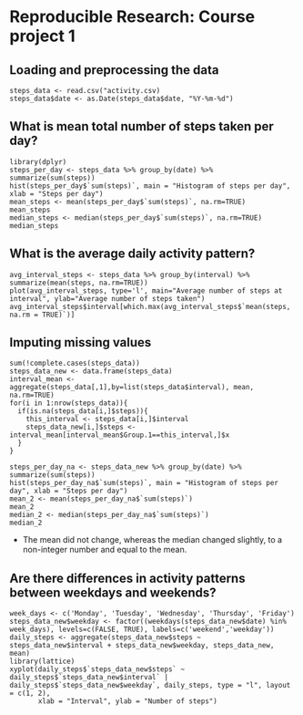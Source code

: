 # Reproducible Research: Course project 1
## Loading and preprocessing the data
```{r, echo = TRUE}
steps_data <- read.csv("activity.csv)
steps_data$date <- as.Date(steps_data$date, "%Y-%m-%d")
```
## What is mean total number of steps taken per day?
```{r, echo = TRUE}
library(dplyr)
steps_per_day <- steps_data %>% group_by(date) %>% summarize(sum(steps))
hist(steps_per_day$`sum(steps)`, main = "Histogram of steps per day", xlab = "Steps per day")
mean_steps <- mean(steps_per_day$`sum(steps)`, na.rm=TRUE)
mean_steps
median_steps <- median(steps_per_day$`sum(steps)`, na.rm=TRUE)
median_steps
```
## What is the average daily activity pattern?
```{r, echo = TRUE}
avg_interval_steps <- steps_data %>% group_by(interval) %>% summarize(mean(steps, na.rm=TRUE))
plot(avg_interval_steps, type='l', main="Average number of steps at interval", ylab="Average number of steps taken")
avg_interval_steps$interval[which.max(avg_interval_steps$`mean(steps, na.rm = TRUE)`)]
```
## Imputing missing values
```{r, echo = TRUE}
sum(!complete.cases(steps_data))
steps_data_new <- data.frame(steps_data)
interval_mean <- aggregate(steps_data[,1],by=list(steps_data$interval), mean, na.rm=TRUE)
for(i in 1:nrow(steps_data)){
  if(is.na(steps_data[i,]$steps)){
    this_interval <- steps_data[i,]$interval
    steps_data_new[i,]$steps <- interval_mean[interval_mean$Group.1==this_interval,]$x
  }
}

steps_per_day_na <- steps_data_new %>% group_by(date) %>% summarize(sum(steps))
hist(steps_per_day_na$`sum(steps)`, main = "Histogram of steps per day", xlab = "Steps per day")
mean_2 <- mean(steps_per_day_na$`sum(steps)`)
mean_2
median_2 <- median(steps_per_day_na$`sum(steps)`)
median_2
```
- The mean did not change, whereas the median changed slightly, to a non-integer number and equal to the mean.
## Are there differences in activity patterns between weekdays and weekends?
```{r, echo = TRUE}
week_days <- c('Monday', 'Tuesday', 'Wednesday', 'Thursday', 'Friday')
steps_data_new$weekday <- factor((weekdays(steps_data_new$date) %in% week_days), levels=c(FALSE, TRUE), labels=c('weekend','weekday'))
daily_steps <- aggregate(steps_data_new$steps ~ steps_data_new$interval + steps_data_new$weekday, steps_data_new, mean)
library(lattice)
xyplot(daily_steps$`steps_data_new$steps` ~ daily_steps$`steps_data_new$interval` | daily_steps$`steps_data_new$weekday`, daily_steps, type = "l", layout = c(1, 2), 
       xlab = "Interval", ylab = "Number of steps")

```